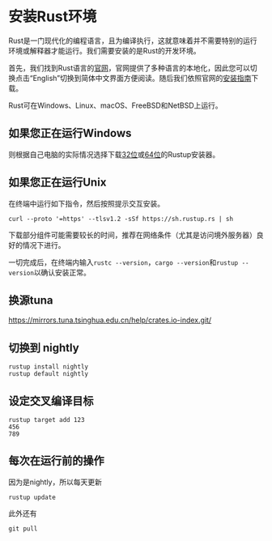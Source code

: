 # 安装Rust环境

Rust是一门现代化的编程语言，且为编译执行，这就意味着并不需要特别的运行环境或解释器才能运行。我们需要安装的是Rust的开发环境。

首先，我们找到Rust语言的[官网](https://www.rust-lang.org/)，官网提供了多种语言的本地化，因此您可以切换点击“English”切换到简体中文界面方便阅读。随后我们依照官网的[安装指南](https://www.rust-lang.org/zh-CN/tools/install)下载。

Rust可在Windows、Linux、macOS、FreeBSD和NetBSD上运行。

## 如果您正在运行Windows

则根据自己电脑的实际情况选择下载[32位](https://static.rust-lang.org/rustup/dist/i686-pc-windows-msvc/rustup-init.exe)或[64位](https://static.rust-lang.org/rustup/dist/x86_64-pc-windows-msvc/rustup-init.exe)的Rustup安装器。

## 如果您正在运行Unix
在终端中运行如下指令，然后按照提示交互安装。
```
curl --proto '=https' --tlsv1.2 -sSf https://sh.rustup.rs | sh
```

下载部分组件可能需要较长的时间，推荐在网络条件（尤其是访问境外服务器）良好的情况下进行。

一切完成后，在终端内输入`rustc --version`，`cargo --version`和`rustup --version`以确认安装正常。

## 换源tuna

https://mirrors.tuna.tsinghua.edu.cn/help/crates.io-index.git/

## 切换到 nightly

```
rustup install nightly
rustup default nightly
```

## 设定交叉编译目标

```
rustup target add 123
456
789
```

## 每次在运行前的操作

因为是nightly，所以每天更新
```
rustup update
```
此外还有

```
git pull
```